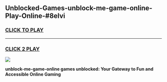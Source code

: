 
## Unblocked-Games-unblock-me-game-online-Play-Online-#8elvi
<h3>
<a href="https://premium.freeplayer.one?title=unblock-me-game-online&ref=27F">CLICK TO PLAY</a></h3>
<hr>

<h3>
<a href="https://premium.freeplayer.one?title=unblock-me-game-online&ref=27F">CLICK 2 PLAY</a>
  
</h3>

<a href="https://premium.freeplayer.one?title=unblock-me-game-online&ref=27F"><img src="https://clearcache.store/games.png"></a>


**unblock-me-game-online games unblocked: Your Gateway to Fun and Accessible Online Gaming**
